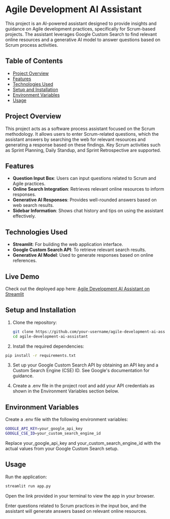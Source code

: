 # Agile Development AI Assistant

This project is an AI-powered assistant designed to provide insights and guidance on Agile development practices, specifically for Scrum-based projects. The assistant leverages Google Custom Search to find relevant online resources and a generative AI model to answer questions based on Scrum process activities.

## Table of Contents

- [Project Overview](#project-overview)
- [Features](#features)
- [Technologies Used](#technologies-used)
- [Setup and Installation](#setup-and-installation)
- [Environment Variables](#environment-variables)
- [Usage](#usage)

## Project Overview

This project acts as a software process assistant focused on the Scrum methodology. It allows users to enter Scrum-related questions, which the assistant answers by searching the web for relevant resources and generating a response based on these findings. Key Scrum activities such as Sprint Planning, Daily Standup, and Sprint Retrospective are supported.

## Features

- **Question Input Box**: Users can input questions related to Scrum and Agile practices.
- **Online Search Integration**: Retrieves relevant online resources to inform responses.
- **Generative AI Responses**: Provides well-rounded answers based on web search results.
- **Sidebar Information**: Shows chat history and tips on using the assistant effectively.

## Technologies Used

- **Streamlit**: For building the web application interface.
- **Google Custom Search API**: To retrieve relevant search results.
- **Generative AI Model**: Used to generate responses based on online references.

## Live Demo

Check out the deployed app here: [Agile Development AI Assistant on Streamlit]([(https://share.streamlit.io/achinisna/scrum-mentor1/main/app.py)])
## Setup and Installation

1. Clone the repository:
   ```bash
   git clone https://github.com/your-username/agile-development-ai-assistant.git
   cd agile-development-ai-assistant

2. Install the required dependencies:

```bash
pip install -r requirements.txt
```
3. Set up your Google Custom Search API by obtaining an API key and a Custom Search Engine (CSE) ID. See Google's documentation for guidance.

4. Create a .env file in the project root and add your API credentials as shown in the Environment Variables section below.

## Environment Variables
Create a .env file with the following environment variables:
```bash
GOOGLE_API_KEY=your_google_api_key
GOOGLE_CSE_ID=your_custom_search_engine_id
```
Replace your_google_api_key and your_custom_search_engine_id with the actual values from your Google Custom Search setup.

## Usage
Run the application:

```bash
streamlit run app.py
```
Open the link provided in your terminal to view the app in your browser.

Enter questions related to Scrum practices in the input box, and the assistant will generate answers based on relevant online resources.


